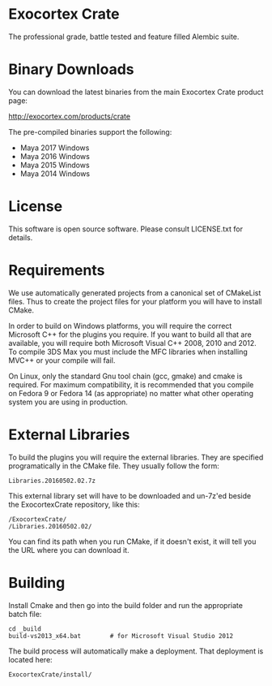 # Exocortex Crate

The professional grade, battle tested and feature filled Alembic suite.

# Binary Downloads

You can download the latest binaries from the main Exocortex Crate product page:

http://exocortex.com/products/crate

The pre-compiled binaries support the following:

- Maya 2017 Windows 
- Maya 2016 Windows 
- Maya 2015 Windows 
- Maya 2014 Windows 


# License

This software is open source software.  Please consult LICENSE.txt for details.

# Requirements

We use automatically generated projects from a canonical set of CMakeList files.
Thus to create the project files for your platform you will have to install
CMake.

In order to build on Windows platforms, you will require the correct Microsoft C++
for the plugins you require.  If you want to build all that are available,
you will require both Microsoft Visual C++ 2008, 2010 and 2012.  To compile 3DS Max you
must include the MFC libraries when installing MVC++ or your compile will fail.

On Linux, only the standard Gnu tool chain (gcc, gmake) and
cmake is required.  For maximum compatibility, it is recommended that you compile
on Fedora 9 or Fedora 14 (as appropriate) no matter what other operating system you
are using in production.

# External Libraries

To build the plugins you will require the external libraries.  They are specified
programatically in the CMake file.  They usually follow the form:

	Libraries.20160502.02.7z

This external library set will have to be downloaded and un-7z'ed beside the
ExocortexCrate repository, like this:

    /ExocortexCrate/
    /Libraries.20160502.02/

You can find its path when you run CMake, if it doesn't exist, it will tell you
the URL where you can download it.

# Building

Install Cmake and then go into the build folder and run the appropriate batch file:

    cd _build
    build-vs2013_x64.bat        # for Microsoft Visual Studio 2012


The build process will automatically make a deployment.  That deployment is located here:

    ExocortexCrate/install/

